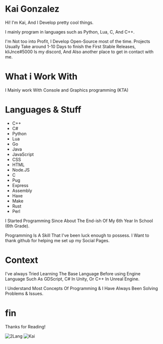 # Kai Gonzalez
Hi! I'm Kai, And I Develop pretty cool things.

I mainly program in languages such as Python, Lua, C, And C++.

I'm Not too into Profit, I Develop Open-Source most of the time.
Projects Usually Take around 1-10 Days to finish the First Stable Releases, kliJnce#5000 Is my discord, And Also another place to get in contact with me.

# What i Work With
I Mainly work With Console and Graphics programming (KTA)

# Languages & Stuff
- C++
- C#
- Python
- Lua
- Go
- Java
- JavaScript
- CSS
- HTML
- Node.JS
- C
- Pug
- Express
- Assembly
- Haxe
- Make
- Rust
- Perl



I Started Programming Since About The End-ish Of My 6th Year In School (6th Grade).

Programming Is A Skill That I've been luck enough to possess. I Want to thank github for helping me set up my Social Pages.

   
# Context
I've always Tried Learning The Base Language Before using Engine Language Such As GDScript, C# In Unity, Or C++ In Unreal Engine. 

I Understand Most Concepts Of Programming & I Have Always Been Solving Problems & Issues.

# fin
Thanks for Reading!


![2Lang](https://github-readme-stats.vercel.app/api/top-langs/?username=thekaigonzalez&layout=compact)
![Kai](https://github-readme-stats.vercel.app/api?username=thekaigonzalez&show_icons=true&theme=radical)
